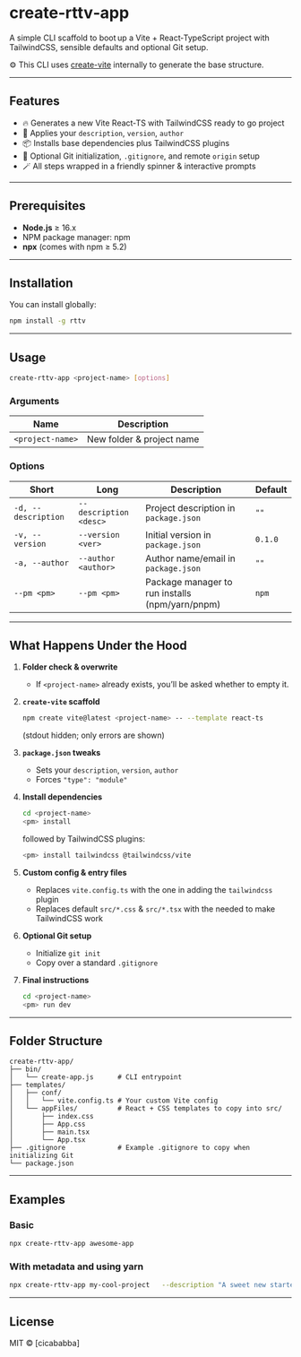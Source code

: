 # create‑rttv‑app

A simple CLI scaffold to boot up a Vite + React‑TypeScript project with TailwindCSS, sensible defaults and optional Git setup.

⚙️ This CLI uses [create-vite](https://www.npmjs.com/package/create-vite) internally to generate the base structure.


---

## Features

- 🔥 Generates a new Vite React‑TS with TailwindCSS ready to go project  
- 📝 Applies your `description`, `version`, `author`
- 📦 Installs base dependencies plus TailwindCSS plugins
- 🔧 Optional Git initialization, `.gitignore`, and remote `origin` setup  
- 🪄 All steps wrapped in a friendly spinner & interactive prompts

---

## Prerequisites

- **Node.js** ≥ 16.x  
- NPM package manager: npm
- **npx** (comes with npm ≥ 5.2)

---

## Installation

You can install globally:

```bash
npm install -g rttv
```

---

## Usage

```bash
create‑rttv‑app <project-name> [options]
```

### Arguments

| Name             | Description                      |
| ---------------- | ------------------------------- |
| `<project-name>` | New folder & project name       |

### Options

| Short               | Long                     | Description                                    | Default |
| ------------------- | ------------------------ | ---------------------------------------------- | ------- |
| `-d, --description` | `--description <desc>`   | Project description in `package.json`          | `""`    |
| `-v, --version`     | `--version <ver>`        | Initial version in `package.json`              | `0.1.0` |
| `-a, --author`      | `--author <author>`      | Author name/email in `package.json`            | `""`    |
| `--pm <pm>`         | `--pm <pm>`              | Package manager to run installs (npm/yarn/pnpm)| `npm`   |

---

## What Happens Under the Hood

1. **Folder check & overwrite**  
   - If `<project-name>` already exists, you’ll be asked whether to empty it.

2. **`create-vite` scaffold**  
   ```bash
   npm create vite@latest <project-name> -- --template react-ts
   ```
   (stdout hidden; only errors are shown)

3. **`package.json` tweaks**  
   - Sets your `description`, `version`, `author`  
   - Forces `"type": "module"`

4. **Install dependencies**  
   ```bash
   cd <project-name>
   <pm> install
   ```
   followed by TailwindCSS plugins:
   ```bash
   <pm> install tailwindcss @tailwindcss/vite
   ```

5. **Custom config & entry files**  
   - Replaces `vite.config.ts` with the one in adding the `tailwindcss` plugin
   - Replaces default `src/*.css` & `src/*.tsx` with the needed to make TailwindCSS work

6. **Optional Git setup**  
   - Initialize `git init`  
   - Copy over a standard `.gitignore`

7. **Final instructions**  
   ```bash
   cd <project-name>
   <pm> run dev
   ```

---

## Folder Structure

```
create‑rttv‑app/
├── bin/
│   └── create-app.js      # CLI entrypoint
├── templates/
│   ├── conf/
│   │   └── vite.config.ts # Your custom Vite config
│   └── appFiles/          # React + CSS templates to copy into src/
│       ├── index.css
│       ├── App.css
│       ├── main.tsx
│       └── App.tsx
├── .gitignore             # Example .gitignore to copy when initializing Git
└── package.json
```

---

## Examples

### Basic

```bash
npx create‑rttv‑app awesome‑app
```

### With metadata and using yarn

```bash
npx create‑rttv‑app my‑cool‑project   --description "A sweet new starter"   --version       "0.2.0"   --author        "Alice <alice@example.com>"   --pm yarn
```

---

## License

MIT © [cicababba]